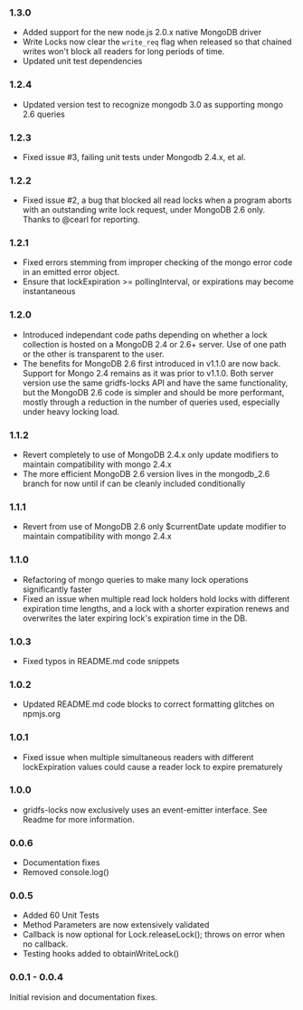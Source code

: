 ### 1.3.0

- Added support for the new node.js 2.0.x native MongoDB driver
- Write Locks now clear the `write_req` flag when released so that chained writes won't block all readers for long periods of time.
- Updated unit test dependencies

### 1.2.4

- Updated version test to recognize mongodb 3.0 as supporting mongo 2.6 queries

### 1.2.3

- Fixed issue #3, failing unit tests under Mongodb 2.4.x, et al.

### 1.2.2

- Fixed issue #2, a bug that blocked all read locks when a program aborts with an outstanding write lock request, under MongoDB 2.6 only. Thanks to @cearl for reporting.

### 1.2.1

- Fixed errors stemming from improper checking of the mongo error code in an emitted error object.
- Ensure that lockExpiration >= pollingInterval, or expirations may become instantaneous

### 1.2.0

- Introduced independant code paths depending on whether a lock collection is hosted on a MongoDB 2.4 or 2.6+ server. Use of one path or the other is transparent to the user.
- The benefits for MongoDB 2.6 first introduced in v1.1.0 are now back. Support for Mongo 2.4 remains as it was prior to v1.1.0. Both server version use the same gridfs-locks API and have the same functionality, but the MongoDB 2.6 code is simpler and should be more performant, mostly through a reduction in the number of queries used, especially under heavy locking load.

### 1.1.2

- Revert completely to use of MongoDB 2.4.x only update modifiers to maintain compatibility with mongo 2.4.x
- The more efficient MongoDB 2.6 version lives in the mongodb_2.6 branch for now until if can be cleanly included conditionally

### 1.1.1

- Revert from use of MongoDB 2.6 only $currentDate update modifier to maintain compatibility with mongo 2.4.x

### 1.1.0

- Refactoring of mongo queries to make many lock operations significantly faster
- Fixed an issue when multiple read lock holders hold locks with different expiration time lengths, and a lock with a shorter expiration renews and overwrites the later expiring lock's expiration time in the DB.

### 1.0.3

- Fixed typos in README.md code snippets

### 1.0.2

- Updated README.md code blocks to correct formatting glitches on npmjs.org

### 1.0.1

- Fixed issue when multiple simultaneous readers with different lockExpiration values could cause a reader lock to expire prematurely

### 1.0.0

- gridfs-locks now exclusively uses an event-emitter interface. See Readme for more information.

### 0.0.6

- Documentation fixes
- Removed console.log()

### 0.0.5

- Added 60 Unit Tests
- Method Parameters are now extensively validated
- Callback is now optional for Lock.releaseLock(); throws on error when no callback.
- Testing hooks added to obtainWriteLock()

### 0.0.1 - 0.0.4

Initial revision and documentation fixes.
